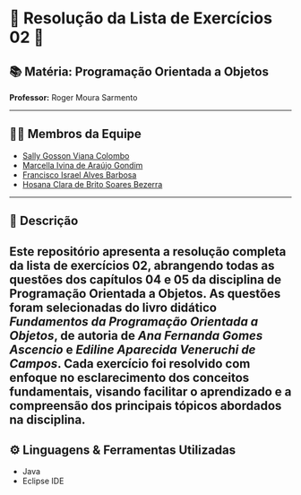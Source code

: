 # 🌟 Resolução da Lista de Exercícios 02 🌟

## 📚 Matéria: Programação Orientada a Objetos
**Professor:** Roger Moura Sarmento

---

## 👩‍🎓 Membros da Equipe
- [Sally Gosson Viana Colombo](https://github.com/sallygosson)
- [Marcella Ivina de Araújo Gondim](https://github.com/MarcyIvi)
- [Francisco Israel Alves Barbosa](https://github.com/alvesisrael221)
- [Hosana Clara de Brito Soares Bezerra](https://github.com/hosanasoaress)

---

## 📝 Descrição
Este repositório apresenta a resolução completa da lista de exercícios 02, abrangendo todas as questões dos capítulos 04 e 05 da disciplina de Programação Orientada a Objetos. As questões foram selecionadas do livro didático *Fundamentos da Programação Orientada a Objetos*, de autoria de *Ana Fernanda Gomes Ascencio* e *Ediline Aparecida Veneruchi de Campos*. Cada exercício foi resolvido com enfoque no esclarecimento dos conceitos fundamentais, visando facilitar o aprendizado e a compreensão dos principais tópicos abordados na disciplina.
---

## ⚙️ Linguagens & Ferramentas Utilizadas
- Java
- Eclipse IDE
